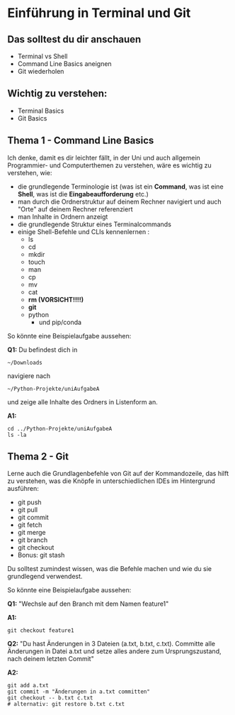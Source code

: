 # Einführung in Terminal und Git

## Das solltest du dir anschauen

- Terminal vs Shell
- Command Line Basics aneignen
- Git wiederholen

## Wichtig zu verstehen:

- Terminal Basics
- Git Basics

## Thema 1 - Command Line Basics

Ich denke, damit es dir leichter fällt, in der Uni und auch allgemein Programmier- und Computerthemen zu verstehen,
wäre es wichtig zu verstehen, wie:

- die grundlegende Terminologie ist (was ist ein **Command**, was ist eine **Shell**, was ist die **Eingabeaufforderung** etc.)
- man durch die Ordnerstruktur auf deinem Rechner navigiert und auch "Orte" auf deinem Rechner referenziert
- man Inhalte in Ordnern anzeigt
- die grundlegende Struktur eines Terminalcommands
- einige Shell-Befehle und CLIs kennenlernen :
  - ls
  - cd
  - mkdir
  - touch
  - man
  - cp
  - mv
  - cat
  - **rm (VORSICHT!!!!)**
  - **git**
  - python
    - und pip/conda

So könnte eine Beispielaufgabe aussehen:

**Q1:**
Du befindest dich in

```
~/Downloads
```

navigiere nach

```
~/Python-Projekte/uniAufgabeA
```

und zeige alle Inhalte des Ordners in Listenform an.

**A1:**

```
cd ../Python-Projekte/uniAufgabeA
ls -la
```

## Thema 2 - Git

Lerne auch die Grundlagenbefehle von Git auf der Kommandozeile, das hilft zu verstehen, was die Knöpfe in unterschiedlichen IDEs im Hintergrund ausführen:

- git push
- git pull
- git commit
- git fetch
- git merge
- git branch
- git checkout
- Bonus: git stash

Du solltest zumindest wissen, was die Befehle machen und wie du sie grundlegend verwendest.

So könnte eine Beispielaufgabe aussehen:

**Q1:**
"Wechsle auf den Branch mit dem Namen feature1"

**A1:**

```
git checkout feature1
```

**Q2:**
"Du hast Änderungen in 3 Dateien (a.txt, b.txt, c.txt). Committe alle Änderungen in Datei a.txt und setze alles andere zum Ursprungszustand, nach deinem letzten Commit"

**A2:**

```
git add a.txt
git commit -m "Änderungen in a.txt committen"
git checkout -- b.txt c.txt
# alternativ: git restore b.txt c.txt
```
